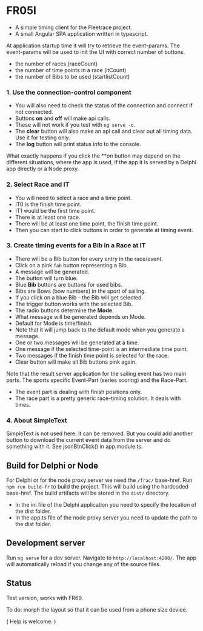 # FR05I

- A simple timing client for the Fleetrace project.
- A small Angular SPA application written in typescript.

At application startup time it will try to retrieve the event-params.
The event-params will be used to init the UI with correct number of buttons.
- the number of races (raceCount)
- the number of time points in a race (itCount)
- the number of Bibs to be used (startlistCount)

### 1. Use the connection-control component
- You will also need to check the status of the connection and connect if not connected.
- Buttons **on** and **off** will make api calls.
- These will not work if you test with `ng serve -o`.
- The **clear** button will also make an api call and clear out all timing data. Use it for testing only.
- The **log** button will print status info to the console.

What exactly happens if you click the ***on* button may depend on the different situations, where the app is used,
if the app it is served by a Delphi app directly or a Node proxy.

### 2. Select Race and IT
- You will need to select a race and a time point.
- IT0 is the finish time point.
- IT1 would be the first time point.
- There is at least one race.
- There will be at least one time point, the finish time point.
- Then you can start to click buttons in order to generate at timing event.

### 3. Create timing events for a Bib in a Race at IT

- There will be a Bib button for every entry in the race/event.
- Click on a pink `fab` button representing a Bib.
- A message will be generated.
- The button will turn blue.
- Blue **Bib** buttons are buttons for used bibs.
- Bibs are Bows (bow numbers) in the sport of sailing.
- If you click on a blue Bib - the Bib will get selected.
- The trigger button works with the selected Bib.
- The radio buttons determine the **Mode**.
- What message will be generated depends on Mode.
- Default for Mode is time/finish.
- Note that it will jump back to the default mode when you generate a message.
- One or two messages will be generated at a time.
- One message if the selected time-point is an intermediate time point.
- Two messages if the finish time point is selected for the race.
- Clear button will make all Bib buttons pink again.

Note that the result server application for the sailing event has two main parts.
The sports specific Event-Part (series scoring) and the Race-Part.

- The event part is dealing with finish positions only.
- The race part is a pretty generic race-timing solution.
  It deals with times.

### 4. About SimpleText

SimpleText is not used here. It can be removed.
But you could add another button to download the current event data from the server and do something with it.
See jsonBtnClick() in app.module.ts.

## Build for Delphi or Node

For Delphi or for the node proxy server we need the `/frac/` base-href.
Run `npm run build-fr` to build the project.
This will build using the hardcoded base-href.
The build artifacts will be stored in the `dist/` directory.

- In the ini file of the Delphi application you need to specify the location of the dist folder.
- In the app.ts file of the node proxy server you need to update the path to the dist folder.

## Development server

Run `ng serve` for a dev server. Navigate to `http://localhost:4200/`. The app will automatically reload if you change any of the source files.

## Status

Test version, works with FR69.

To do: morph the layout so that it can be used from a phone size device.

( Help is welcome. )